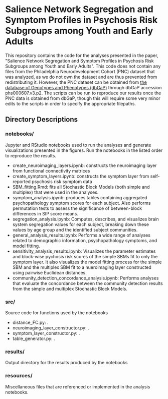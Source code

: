 # Salience Network Segregation and Symptom Profiles in Psychosis Risk Subgroups among Youth and Early Adults
This repository contains the code for the analyses presented in the paper, "Salience Network Segregation and Symptom Profiles in Psychosis Risk Subgroups among Youth and Early Adults". This code does not contain any files from the Philadelphia Neurodevelopment Cohort (PNC) dataset that was analyzed, as we do not own the dataset and are thus prevented from redistributing it. However, the PNC dataset can be obtained from [the database of Genotypes and Phenotypes (dbGaP)](http://www.ncbi.nlm.nih.gov/sites/entrez?db=gap) through dbGaP accession phs000607.v3.p2. The scripts can be run to reproduce our results once the PNC data is obtained from dbGaP, though this will require some very minor edits to the scripts in order to specify the appropriate filepaths.

## Directory Descriptions

### notebooks/
Jupyter and RStudio notebooks used to run the analyses and generate visualizations presented in the figures. Run the notebooks in the listed order to reproduce the results.
* create_neuroimaging_layers.ipynb: constructs the neuroimaging layer from functional connectivity matrices
* create_symptom_layers.ipynb: constructs the symptom layer from self-reported psychosis risk symptom data
* SBM_fitting.Rmd: fits all Stochastic Block Models (both simple and multiplex) that were used in the analyses.
* symptom_analysis.ipynb: produces tables containing aggregated psychopathology symptom scores for each subject. Also performs permutation tests to assess the significance of between-block differences in SIP score means.
* segregation_analysis.ipynb: Computes, describes, and visualizes brain system segregation values for each subject, breaking down these values by age group and the identified subject communities.
* general_analysis_results.ipynb: Performs a wide range of analyses related to demographic information, psychopathology symptoms, and model fitting.
* sensitivity_analysis_results.ipynb: Visualizes the parameter estimates and block-wise pychosis risk scores of the simple SBMs fit to only the symptom layer. It also visualizes the model fitting process for the simple SBM and the multiplex SBM fit to a nueroimaging layer constructed using pairwise Euclidean distances.
* community_detection_concordance_analysis.ipynb: Performs analyses that evaluate the concordance between the community detection results from the simple and multiplex Stochastic Block Models.

### src/
Source code for functions used by the notebooks
* distance_FC.py: .
* neuroimaging_layer_constructor.py: .
* symptom_layer_constructor.py: .
* table_generator.py: .

### results/
Output directory for the results produced by the notebooks

### resources/
Miscellaneous files that are referenced or implemented in the analysis notebooks.
